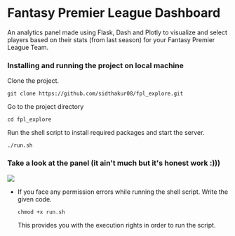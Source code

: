 # Fantasy Premier League Dashboard
An analytics panel made using Flask, Dash and Plotly to visualize and select players based on their stats (from last season) for your Fantasy Premier League Team.

### Installing and running the project on local machine

Clone the project.
```
git clone https://github.com/sidthakur08/fpl_explore.git
```
Go to the project directory
```
cd fpl_explore
```
Run the shell script to install required packages and start the server.
```
./run.sh
```

### Take a look at the panel (it ain't much but it's honest work :)))
![](https://github.com/sidthakur08/fpl_explore/blob/master/fpl_screen.gif)

- If you face any permission errors while running the shell script. Write the given code.
  ```
  chmod +x run.sh
  ```
  This provides you with the execution rights in order to run the script.

